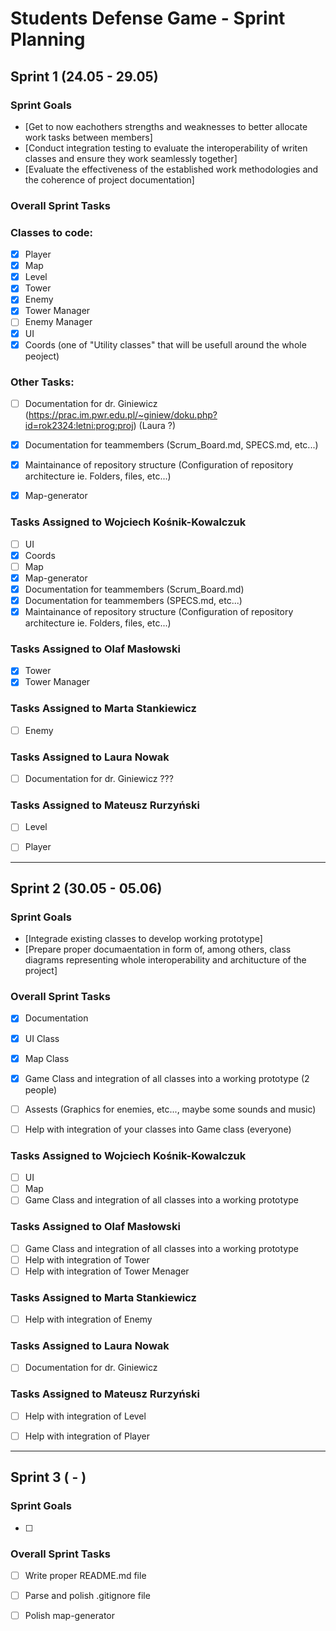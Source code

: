 # Students Defense Game - Sprint Planning

## Sprint 1 (24.05 - 29.05)

### Sprint Goals
- [Get to now eachothers strengths and weaknesses to better allocate work tasks between members]
- [Conduct integration testing to evaluate the interoperability of writen classes and ensure they work seamlessly together]
- [Evaluate the effectiveness of the established work methodologies and the coherence of project documentation]


### Overall Sprint Tasks

### Classes to code:
- [x] Player
- [x] Map
- [x] Level
- [x] Tower
- [x] Enemy
- [x] Tower Manager
- [ ] Enemy Manager
- [x] UI
- [x] Coords (one of "Utility classes" that will be usefull around the whole peoject)
### Other Tasks:
- [ ] Documentation for dr. Giniewicz (https://prac.im.pwr.edu.pl/~giniew/doku.php?id=rok2324:letni:prog:proj) (Laura ?)
- [x] Documentation for teammembers (Scrum_Board.md, SPECS.md, etc...)
- [x] Maintainance of repository structure (Configuration of repository architecture ie. Folders, files, etc...)
- [x] Map-generator
 

### Tasks Assigned to Wojciech Kośnik-Kowalczuk
- [ ] UI
- [x] Coords
- [ ] Map
- [x] Map-generator
- [x] Documentation for teammembers (Scrum_Board.md)
- [x] Documentation for teammembers (SPECS.md, etc...)
- [x] Maintainance of repository structure (Configuration of repository architecture ie. Folders, files, etc...)

### Tasks Assigned to Olaf Masłowski
- [x] Tower
- [x] Tower Manager

### Tasks Assigned to Marta Stankiewicz
- [ ] Enemy

### Tasks Assigned to Laura Nowak
- [ ] Documentation for dr. Giniewicz ???

### Tasks Assigned to Mateusz Rurzyński
- [ ] Level
- [ ] Player




*************************************************************************************************************************************
## Sprint 2 (30.05 - 05.06)

### Sprint Goals
- [Integrade existing classes to develop working prototype]
- [Prepare proper documaentation in form of, among others, class diagrams representing whole interoperability and architucture of the project]


### Overall Sprint Tasks
- [x] Documentation
- [x] UI Class
- [x] Map Class
- [x] Game Class and integration of all classes into a working prototype (2 people)
- [ ] Assests (Graphics for enemies, etc..., maybe some sounds and music)
- [ ] Help with integration of your classes into Game class (everyone)


### Tasks Assigned to Wojciech Kośnik-Kowalczuk
- [ ] UI
- [ ] Map
- [ ] Game Class and integration of all classes into a working prototype

### Tasks Assigned to Olaf Masłowski
- [ ] Game Class and integration of all classes into a working prototype
- [ ] Help with integration of Tower
- [ ] Help with integration of Tower Menager

### Tasks Assigned to Marta Stankiewicz
- [ ] Help with integration of Enemy

### Tasks Assigned to Laura Nowak
- [ ] Documentation for dr. Giniewicz

### Tasks Assigned to Mateusz Rurzyński
- [ ] Help with integration of Level
- [ ] Help with integration of Player






*************************************************************************************************************************************
## Sprint 3 ( - )

### Sprint Goals
- [ ]


### Overall Sprint Tasks
- [ ] Write proper README.md file
- [ ] Parse and polish .gitignore file
- [ ] Polish map-generator



